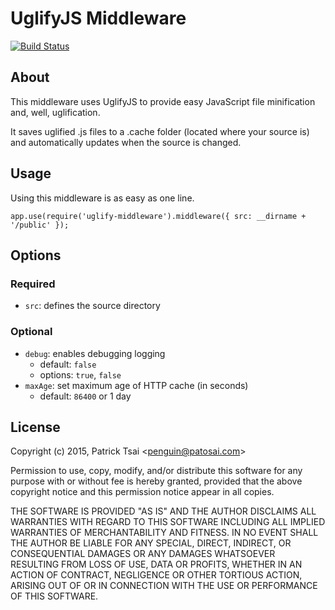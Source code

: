 # UglifyJS Middleware #
[![Build Status](https://travis-ci.org/patosai/uglify-middleware.svg)](https://travis-ci.org/patosai/uglify-middleware)

## About ##
This middleware uses UglifyJS to provide easy JavaScript file minification and, well, uglification.

It saves uglified .js files to a .cache folder (located where your source is) and automatically updates when the source is changed.

## Usage ##
Using this middleware is as easy as one line.

    app.use(require('uglify-middleware').middleware({ src: __dirname + '/public' });


## Options ##

### Required ###
  * `src`: defines the source directory

### Optional ###
  * `debug`: enables debugging logging
    * default: `false`
    * options: `true`, `false`
  * `maxAge`: set maximum age of HTTP cache (in seconds)
    * default: `86400` or 1 day

## License ##

Copyright (c) 2015, Patrick Tsai &lt;penguin@patosai.com&gt;

Permission to use, copy, modify, and/or distribute this software for any purpose with or without fee is hereby granted, provided that the above copyright notice and this permission notice appear in all copies.

THE SOFTWARE IS PROVIDED "AS IS" AND THE AUTHOR DISCLAIMS ALL WARRANTIES WITH REGARD TO THIS SOFTWARE INCLUDING ALL IMPLIED WARRANTIES OF MERCHANTABILITY AND FITNESS. IN NO EVENT SHALL THE AUTHOR BE LIABLE FOR ANY SPECIAL, DIRECT, INDIRECT, OR CONSEQUENTIAL DAMAGES OR ANY DAMAGES WHATSOEVER RESULTING FROM LOSS OF USE, DATA OR PROFITS, WHETHER IN AN ACTION OF CONTRACT, NEGLIGENCE OR OTHER TORTIOUS ACTION, ARISING OUT OF OR IN CONNECTION WITH THE USE OR PERFORMANCE OF THIS SOFTWARE.
